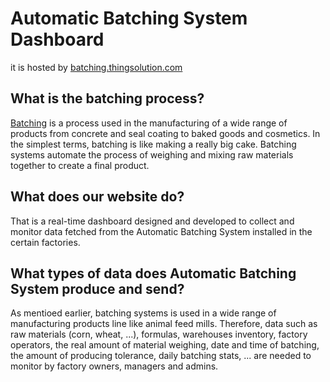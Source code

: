 # Automatic Batching System Dashboard

it is hosted by [batching.thingsolution.com](https://www.batching.thingssolution.com)

## What is the batching process?

[Batching](https://www.crossco.com/solutions/automation/automated-batching-system/) is a process used in the manufacturing of a wide range of products from concrete and seal coating to baked goods and cosmetics. In the simplest terms, batching is like making a really big cake. Batching systems automate the process of weighing and mixing raw materials together to create a final product.

## What does our website do?

That is a real-time dashboard designed and developed to collect and monitor data fetched from the Automatic Batching System installed in the certain factories.

## What types of data does Automatic Batching System produce and send?

As mentioed earlier, batching systems is used in a wide range of manufacturing products line like animal feed mills. Therefore, data such as raw materials (corn, wheat, ...), formulas, warehouses inventory, factory operators, the real amount of material weighing, date and time of batching, the amount of producing tolerance, daily batching stats, ... are needed to monitor by factory owners, managers and admins.
